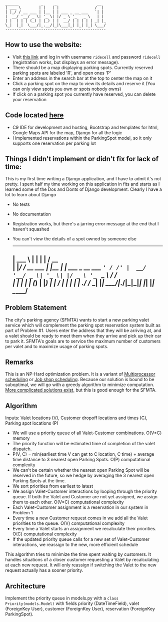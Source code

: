     ______          _     _                  __  
    | ___ \        | |   | |                /  | 
    | |_/ / __ ___ | |__ | | ___ _ __ ___   `| | 
    |  __/ '__/ _ \| '_ \| |/ _ \ '_ ` _ \   | | 
    | |  | | | (_) | |_) | |  __/ | | | | | _| |_
    \_|  |_|  \___/|_.__/|_|\___|_| |_| |_| \___/
    ---------------------------------------------            


## How to use the website:

* Visit [this link](https://parking-dwaxe.c9users.io) and log in with username `ridecell` and password `ridecell` (registration works, but displays an error message).
* There should be a map displaying parking spots. Currently reserved parking spots are labeled 'R', and open ones 'P'
* Enter an address in the search bar at the top to center the map on it
* Click a parking spot on the map to view its details and reserve it (You can only view spots you own or spots nobody owns)
* If click on a parking spot you currently have reserved, you can delete your reservation


## Code located [here](https://preview.c9users.io/dwaxe/parking/)

* C9 IDE for development and hosting, Bootstrap and templates for html, Google Maps API for the map, Django for all the logic
* I implemented reservations within the ParkingSpot model, so it only supports one reservation per parking lot


## Things I didn't implement or didn't fix for lack of time:

This is my first time writing a Django application, and I have to admit it's not pretty.
I spent half my time working on this application in fits and starts as I learned
some of the Dos and Donts of Django development. Clearly I have a lot to learn about Django

* No tests
* No documentation
* Registration works, but there's a jarring error message at the end that I haven't squashed
* You can't view the details of a spot owned by someone else


    ______          _     _                  _____ 
    | ___ \        | |   | |                / __  \
    | |_/ / __ ___ | |__ | | ___ _ __ ___   `' / /'
    |  __/ '__/ _ \| '_ \| |/ _ \ '_ ` _ \    / /  
    | |  | | | (_) | |_) | |  __/ | | | | | ./ /___
    \_|  |_|  \___/|_.__/|_|\___|_| |_| |_| \_____/
    -----------------------------------------------            
            
                                               
## Problem Statement

The city's parking agency (SFMTA) wants to start a new parking valet service which will 
complement the parking spot reservation system built as part of Problem #1. Users enter 
the address that they will be arriving at, and a valet should be ready to meet them when they 
arrive and pick up their car to park it. SFMTA's goals are to service the maximum number of 
customers per valet and to maximize usage of parking spots.


## Remarks

This is an NP-Hard optimization problem. It is a variant of [Multiprocessor scheduling](https://www.wikiwand.com/en/Multiprocessor_scheduling)
or [Job shop scheduling](https://www.wikiwand.com/en/Job_shop_scheduling). Because
our solution is bound to be suboptimal, we will go with a greedy algorithm to minimize
computation. [More complicated solutions exist,](https://www.wikiwand.com/en/Job_shop_scheduling#/Offline_makespan_minimization)
but this is good enough for the SFMTA.


## Algorithm

Inputs: Valet locations (V), Customer dropoff locations and times (C), Parking spot locations (P)

* We will use a priority queue of all Valet-Customer combinations. O(V*C) memory
* The priority function will be estimated time of completion of the valet dispatch.
* P(V, C) = min(earliest time V can get to C location, C time) + average time distance to 3 nearest open Parking Spots. O(P) computational complexity
* We can't be certain whether the nearest open Parking Spot will be reserved in the future, so we hedge by averaging the 3 nearest open Parking Spots at the time.
* We sort priorities from earliest to latest
* We assign Valet-Customer interactions by looping through the priority queue. If both the Valet and Customer are not yet assigned, we assign them to each other. O(V*C) computational complexity
* Each Valet-Customer assignment is a reservation in our system in Problem 1
* Every time a new Customer request comes in we add all the Valet priorities to the queue. O(V) computational complexity
* Every time a Valet starts an assignment we recalculate their priorities. O(C) computational complexity
* If the updated priority queue calls for a new set of Valet-Customer interactions, we reassign to the new, more efficient schedule

This algorithm tries to minimize the time spent waiting by customers. It handles situations of a closer
customer requesting a Valet by recalculating at each new request. It will only reassign if switching
the Valet to the new request actually has a sooner priority.

## Architecture

Implement the priority queue in models.py with a `class Priority(models.Model)`
with fields priority (DateTimeField), valet (ForeignKey User), customer (ForeignKey User),
reservation (ForeignKey ParkingSpot).



